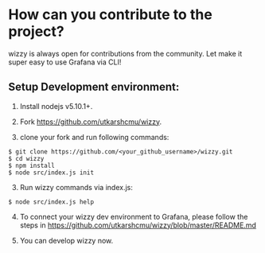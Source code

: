 # How can you contribute to the project?
wizzy is always open for contributions from the community. Let make it super easy to use Grafana via CLI!

## Setup Development environment:

1. Install nodejs v5.10.1+.

2. Fork https://github.com/utkarshcmu/wizzy.

3. clone your fork and run following commands:
```
$ git clone https://github.com/<your_github_username>/wizzy.git
$ cd wizzy
$ npm install
$ node src/index.js init
```

3. Run wizzy commands via index.js:
```
$ node src/index.js help
```

4. To connect your wizzy dev environment to Grafana, please follow the steps in https://github.com/utkarshcmu/wizzy/blob/master/README.md

5. You can develop wizzy now.
